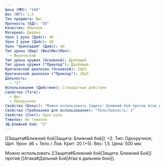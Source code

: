 ```yaml
---
Цена (ММ): "500"
Вес (КГ): 1,5
Тип предмета: Щит
Прочность (ЕД): "50"
Качество: Обычное
Материал: Дерево
Урон 1 рука (Дайс): d6
Урон 2 руки (Дайс): d8
Урон "прикладом" (Дайс): d4
Тип урона (Вид) (Физ\Мис\Мен):
  - Физический
Тип урона оружия (Основной): Дробящий
Тип урона оружия ("Приклад"): Дробящий
Критический диапазон (Основной): 20p5
Критический диапазон ("Приклад"): 20р5
Дальность:
  - "1"
Использование (Действие): Стандартное действие
Свойства (Тэги):
  - Щит
  - Одноручное
Свойства (Бонус): "Можно использовать Защиту: Ближний бой против Атак дальнего боя."
Свойства (Требования для использования): "Тело/Ловкость: 2"
Свойство (Слот): Одна рука
Тяжелое: Не тяжелое
ЗЩ.Ближний бой: "2"
---
```

[[Защита#Ближний бой|Защита: Ближний бой]]: +2. Тип: Одноручное; Щит. Урон: d6 + Тело / Лов. Крит: 20 (+5). Вес: 1,5. Цена: 500 мм.


Можно использовать [[Защита#Ближний бой|Защита: Ближний Бой]] против [[Атака#Дальний Бой|Атак в дальнем бою]].